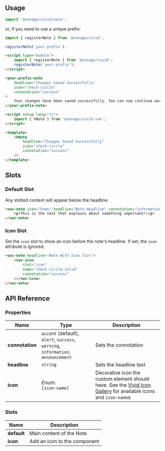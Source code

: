 ## Usage

<vwc-tabs gutters="none">
<vwc-tab label="Web component"></vwc-tab>
<vwc-tab-panel>

```js
import '@vonage/vivid/note';
```

or, if you need to use a unique prefix:

```js
import { registerNote } from '@vonage/vivid';

registerNote('your-prefix');
```

```html preview
<script type="module">
	import { registerNote } from '@vonage/vivid';
	registerNote('your-prefix');
</script>

<your-prefix-note
	headline="Changes Saved Successfully"
	icon="check-circle"
	connotation="success"
>
	Your changes have been saved successfully. You can now continue working.
</your-prefix-note>
```

</vwc-tab-panel>
<vwc-tab label="Vue"></vwc-tab>
<vwc-tab-panel>

```html
<script setup lang="ts">
	import { VNote } from '@vonage/vivid-vue';
</script>

<template>
	<VNote 
		headline="Changes Saved Successfully" 
		icon="check-circle"
		connotation="success"
	/>
</template>
```

</vwc-tab-panel>
</vwc-tabs>

## Slots

### Default Slot

Any slotted content will appear below the headline.

```html preview
<vwc-note icon="home" headline="Note Headline" connotation="information">
	<p>This is the text that explains about something important!</p>
</vwc-note>
```

### Icon Slot

Set the `icon` slot to show an icon before the note's headline.
If set, the `icon` attribute is ignored.

```html preview
<vwc-note headline="Note With Icon Slot">
	<vwc-icon
		slot="icon"
		name="check-circle-solid"
		connotation="success"
	></vwc-icon>
</vwc-note>
```

## API Reference

### Properties

<div class="table-wrapper">

| Name            | Type                                                                             | Description                                                                                                                              |
| --------------- | -------------------------------------------------------------------------------- | ---------------------------------------------------------------------------------------------------------------------------------------- |
| **connotation** | `accent` (default), `alert`, `success`, `warning`, `information`, `announcement` | Sets the connotation                                                                                                                     |
| **headline**    | `string`                                                                         | Sets the headline text                                                                                                                   |
| **icon**        | _Enum_:<br/>`[icon-name]`                                                        | Decorative icon the custom element should have. See the [Vivid Icon Gallery](/icons/icons-gallery/) for available icons and `icon-name`s |

</div>

### Slots

<div class="table-wrapper">

| Name        | Description                  |
| ----------- | ---------------------------- |
| **default** | Main content of the Note     |
| **icon**    | Add an icon to the component |

</div>
